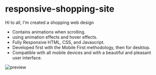 # responsive-shopping-site
Hi to all, I'm created a shopping web design
- Contains animations when scrolling.
- using animation effects and hover effects.
- Fully Responsive  HTML, CSS, and Javascript.
- Developed first with the Mobile First methodology, then for desktop.
- Compatible with all mobile devices and with a beautiful and pleasant user interface.

![preview](https://user-images.githubusercontent.com/79356017/186494483-2ae9e322-086e-4462-9696-a84f310510f2.jpg)
